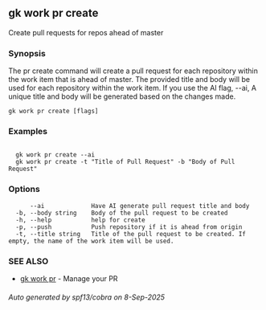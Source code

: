## gk work pr create

Create pull requests for repos ahead of master

### Synopsis


The pr create command will create a pull request for each repository within the work item that is ahead of master.
The provided title and body will be used for each repository within the work item.  If you use the AI flag, --ai,
A unique title and body will be generated based on the changes made.


```
gk work pr create [flags]
```

### Examples

```

  gk work pr create --ai
  gk work pr create -t "Title of Pull Request" -b "Body of Pull Request"

```

### Options

```
      --ai             Have AI generate pull request title and body
  -b, --body string    Body of the pull request to be created
  -h, --help           help for create
  -p, --push           Push repository if it is ahead from origin
  -t, --title string   Title of the pull request to be created. If empty, the name of the work item will be used.
```

### SEE ALSO

* [gk work pr](gk_work_pr.md)	 - Manage your PR

###### Auto generated by spf13/cobra on 8-Sep-2025
